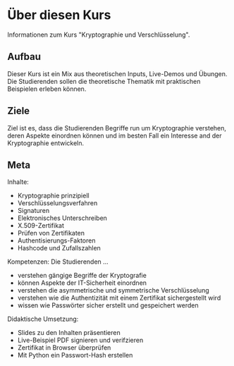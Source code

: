 # Über diesen Kurs

Informationen zum Kurs "Kryptographie und Verschlüsselung".

## Aufbau

Dieser Kurs ist ein Mix aus theoretischen Inputs, Live-Demos und Übungen. Die Studierenden sollen die theoretische Thematik mit praktischen Beispielen erleben können.

## Ziele

Ziel ist es, dass die Studierenden Begriffe run um Kryptographie verstehen, deren Aspekte einordnen können und im besten Fall ein Interesse and der Kryptographie entwickeln.

## Meta

Inhalte:
* Kryptographie prinzipiell
* Verschlüsselungsverfahren
* Signaturen
* Elektronisches Unterschreiben
* X.509-Zertifikat
* Prüfen von Zertifikaten
* Authentisierungs-Faktoren
* Hashcode und Zufallszahlen

Kompetenzen: Die Studierenden ...
* verstehen gängige Begriffe der Kryptografie
* können Aspekte der IT-Sicherheit einordnen
* verstehen die asymmetrische und symmetrische Verschlüsselung
* verstehen wie die Authentizität mit einem Zertifikat sichergestellt wird
* wissen wie Passwörter sicher erstellt und gespeichert werden

Didaktische Umsetzung:
* Slides zu den Inhalten präsentieren
* Live-Beispiel PDF signieren und verifzieren
* Zertifikat in Browser überprüfen
* Mit Python ein Passwort-Hash erstellen